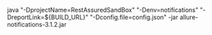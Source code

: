 java "-DprojectName=RestAssuredSandBox" "-Denv=notifications" "-DreportLink=${BUILD_URL}" "-Dconfig.file=config.json" -jar allure-notifications-3.1.2.jar
